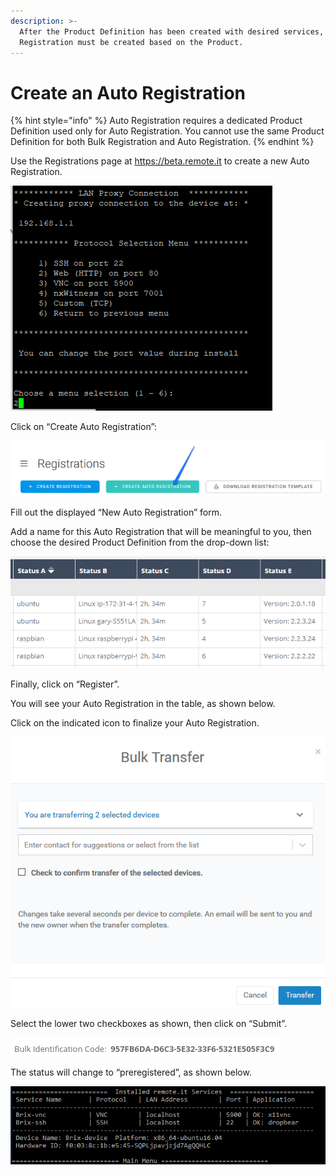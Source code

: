 ```yaml
---
description: >-
  After the Product Definition has been created with desired services, an Auto
  Registration must be created based on the Product.
---
```


# Create an Auto Registration

{% hint style="info" %}
Auto Registration requires a dedicated Product Definition used only for Auto Registration. You cannot use the same Product Definition for both Bulk Registration and Auto Registration.
{% endhint %}

Use the Registrations page at https://beta.remote.it to create a new Auto Registration.

![](../../.gitbook/assets/image%20%281%29.png)

Click on “Create Auto Registration”:

![](../../.gitbook/assets/image%20%28346%29.png)

Fill out the displayed “New Auto Registration” form. 

Add a name for this Auto Registration that will be meaningful to you, then choose the desired Product Definition from the drop-down list:

![](../../.gitbook/assets/image%20%28360%29.png)

Finally, click on “Register”.

You will see your Auto Registration in the table, as shown below.

Click on the indicated icon to finalize your Auto Registration.

![](../../.gitbook/assets/image%20%28177%29.png)

Select the lower two checkboxes as shown, then click on “Submit”. 

![](../../.gitbook/assets/image%20%28250%29.png)

The status will change to “preregistered”, as shown below.

![](../../.gitbook/assets/image%20%28319%29.png)


